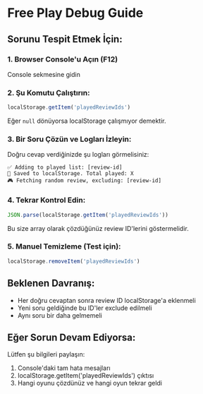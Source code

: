 # Free Play Debug Guide

## Sorunu Tespit Etmek İçin:

### 1. Browser Console'u Açın (F12)
Console sekmesine gidin

### 2. Şu Komutu Çalıştırın:
```javascript
localStorage.getItem('playedReviewIds')
```

Eğer `null` dönüyorsa localStorage çalışmıyor demektir.

### 3. Bir Soru Çözün ve Logları İzleyin:

Doğru cevap verdiğinizde şu logları görmelisiniz:
```
✅ Adding to played list: [review-id]
💾 Saved to localStorage. Total played: X
🎮 Fetching random review, excluding: [review-id]
```

### 4. Tekrar Kontrol Edin:
```javascript
JSON.parse(localStorage.getItem('playedReviewIds'))
```

Bu size array olarak çözdüğünüz review ID'lerini göstermelidir.

### 5. Manuel Temizleme (Test için):
```javascript
localStorage.removeItem('playedReviewIds')
```

## Beklenen Davranış:
- Her doğru cevaptan sonra review ID localStorage'a eklenmeli
- Yeni soru geldiğinde bu ID'ler exclude edilmeli
- Aynı soru bir daha gelmemeli

## Eğer Sorun Devam Ediyorsa:
Lütfen şu bilgileri paylaşın:
1. Console'daki tam hata mesajları
2. localStorage.getItem('playedReviewIds') çıktısı
3. Hangi oyunu çözdünüz ve hangi oyun tekrar geldi

